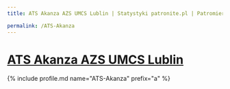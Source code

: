 ```yaml
---
title: ATS Akanza AZS UMCS Lublin | Statystyki patronite.pl | Patromierz

permalink: /ATS-Akanza
---
```


# [ATS Akanza AZS UMCS Lublin](https://patronite.pl/ATS-Akanza)

{% include profile.md name="ATS-Akanza" prefix="a" %}
